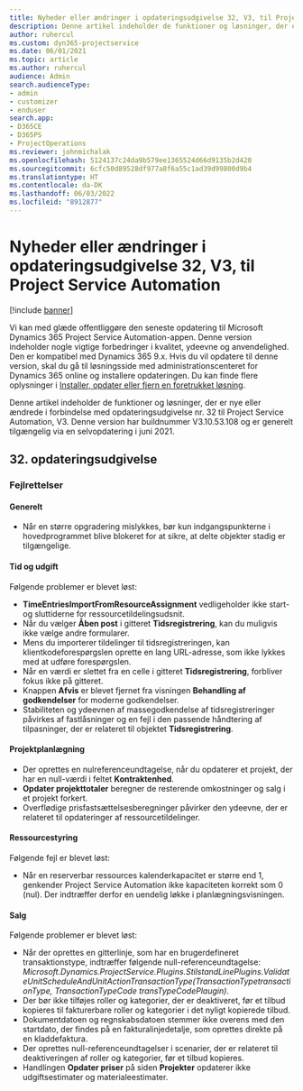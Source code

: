 ```yaml
---
title: Nyheder eller ændringer i opdateringsudgivelse 32, V3, til Project Service Automation
description: Denne artikel indeholder de funktioner og løsninger, der er tilgængelige i forbindelse med opdateringsudgivelse nr. 32 til Project Service Automation, V3.
author: ruhercul
ms.custom: dyn365-projectservice
ms.date: 06/01/2021
ms.topic: article
ms.author: ruhercul
audience: Admin
search.audienceType:
- admin
- customizer
- enduser
search.app:
- D365CE
- D365PS
- ProjectOperations
ms.reviewer: johnmichalak
ms.openlocfilehash: 5124137c24da9b579ee1365524d66d9135b2d420
ms.sourcegitcommit: 6cfc50d89528df977a8f6a55c1ad39d99800d9b4
ms.translationtype: HT
ms.contentlocale: da-DK
ms.lasthandoff: 06/03/2022
ms.locfileid: "8912877"
---
```

# <a name="whats-new-or-changed-in-project-service-automation-update-release-32-v3"></a>Nyheder eller ændringer i opdateringsudgivelse 32, V3, til Project Service Automation

[!include [banner](../includes/psa-now-project-operations.md)]

Vi kan med glæde offentliggøre den seneste opdatering til Microsoft Dynamics 365 Project Service Automation-appen. Denne version indeholder nogle vigtige forbedringer i kvalitet, ydeevne og anvendelighed. Den er kompatibel med Dynamics 365 9.x. Hvis du vil opdatere til denne version, skal du gå til løsningsside med administrationscenteret for Dynamics 365 online og installere opdateringen. Du kan finde flere oplysninger i [Installer, opdater eller fjern en foretrukket løsning](/power-platform/admin/install-remove-preferred-solution).

Denne artikel indeholder de funktioner og løsninger, der er nye eller ændrede i forbindelse med opdateringsudgivelse nr. 32 til Project Service Automation, V3. Denne version har buildnummer V3.10.53.108 og er generelt tilgængelig via en selvopdatering i juni 2021.

## <a name="update-release-32"></a>32. opdateringsudgivelse

### <a name="bug-fixes"></a>Fejlrettelser

#### <a name="general"></a>Generelt

- Når en større opgradering mislykkes, bør kun indgangspunkterne i hovedprogrammet blive blokeret for at sikre, at delte objekter stadig er tilgængelige.

#### <a name="time-and-expense"></a>Tid og udgift

Følgende problemer er blevet løst:

- **TimeEntriesImportFromResourceAssignment** vedligeholder ikke start- og sluttiderne for ressourcetildelingsudsnit.
- Når du vælger **Åben post** i gitteret **Tidsregistrering**, kan du muligvis ikke vælge andre formularer.
- Mens du importerer tildelinger til tidsregistreringen, kan klientkodeforespørgslen oprette en lang URL-adresse, som ikke lykkes med at udføre forespørgslen.
- Når en værdi er slettet fra en celle i gitteret **Tidsregistrering**, forbliver fokus ikke på gitteret.
- Knappen **Afvis** er blevet fjernet fra visningen **Behandling af godkendelser** for moderne godkendelser.
- Stabiliteten og ydeevnen af massegodkendelse af tidsregistreringer påvirkes af fastlåsninger og en fejl i den passende håndtering af tilpasninger, der er relateret til objektet **Tidsregistrering**.

#### <a name="project-planning"></a>Projektplanlægning

- Der oprettes en nulreferenceundtagelse, når du opdaterer et projekt, der har en null-værdi i feltet **Kontraktenhed**.
- **Opdater projekttotaler** beregner de resterende omkostninger og salg i et projekt forkert.
- Overflødige prisfastsættelsesberegninger påvirker den ydeevne, der er relateret til opdateringer af ressourcetildelinger.

#### <a name="resource-management"></a>Ressourcestyring

Følgende fejl er blevet løst:

- Når en reserverbar ressources kalenderkapacitet er større end 1, genkender Project Service Automation ikke kapaciteten korrekt som 0 (nul). Der indtræffer derfor en uendelig løkke i planlægningsvisningen.

#### <a name="sales"></a>Salg

Følgende problemer er blevet løst:

- Når der oprettes en gitterlinje, som har en brugerdefineret transaktionstype, indtræffer følgende null-referenceundtagelse: *Microsoft.Dynamics.ProjectService.Plugins.StilstandLinePlugins.ValidateUnitScheduleAndUnitActionTransactionType(TransactionTypetransactionType, TransactionTypeCode transTypeCodePlaugin)*.
- Der bør ikke tilføjes roller og kategorier, der er deaktiveret, før et tilbud kopieres til fakturerbare roller og kategorier i det nyligt kopierede tilbud.
- Dokumentdatoen og regnskabsdatoen stemmer ikke overens med den startdato, der findes på en fakturalinjedetalje, som oprettes direkte på en kladdefaktura.
- Der oprettes null-referenceundtagelser i scenarier, der er relateret til deaktiveringen af roller og kategorier, før et tilbud kopieres.
- Handlingen **Opdater priser** på siden **Projekter** opdaterer ikke udgiftsestimater og materialeestimater.
